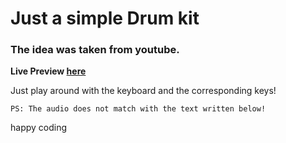 <h1>Just a simple Drum kit</h1>

<h3>The idea was taken from youtube.</h3>

<strong>Live Preview [here](https://justaway1.github.io/DrumKit//)</strong>

<p>Just play around with the keyboard and the corresponding keys!</p>
<code>PS: The audio does not match with the text written below!</code>

happy coding

